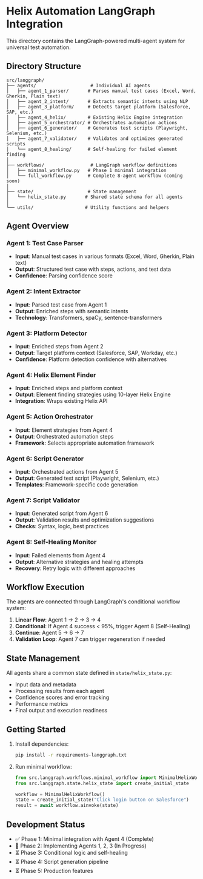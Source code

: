 # Helix Automation LangGraph Integration

This directory contains the LangGraph-powered multi-agent system for universal test automation.

## Directory Structure

```
src/langgraph/
├── agents/                    # Individual AI agents
│   ├── agent_1_parser/       # Parses manual test cases (Excel, Word, Gherkin, Plain text)
│   ├── agent_2_intent/       # Extracts semantic intents using NLP
│   ├── agent_3_platform/     # Detects target platform (Salesforce, SAP, etc.)
│   ├── agent_4_helix/        # Existing Helix Engine integration
│   ├── agent_5_orchestrator/ # Orchestrates automation actions
│   ├── agent_6_generator/    # Generates test scripts (Playwright, Selenium, etc.)
│   ├── agent_7_validator/    # Validates and optimizes generated scripts
│   └── agent_8_healing/      # Self-healing for failed element finding
│
├── workflows/                 # LangGraph workflow definitions
│   ├── minimal_workflow.py   # Phase 1 minimal integration
│   └── full_workflow.py      # Complete 8-agent workflow (coming soon)
│
├── state/                    # State management
│   └── helix_state.py       # Shared state schema for all agents
│
└── utils/                   # Utility functions and helpers
```

## Agent Overview

### Agent 1: Test Case Parser
- **Input**: Manual test cases in various formats (Excel, Word, Gherkin, Plain text)
- **Output**: Structured test case with steps, actions, and test data
- **Confidence**: Parsing confidence score

### Agent 2: Intent Extractor
- **Input**: Parsed test case from Agent 1
- **Output**: Enriched steps with semantic intents
- **Technology**: Transformers, spaCy, sentence-transformers

### Agent 3: Platform Detector
- **Input**: Enriched steps from Agent 2
- **Output**: Target platform context (Salesforce, SAP, Workday, etc.)
- **Confidence**: Platform detection confidence with alternatives

### Agent 4: Helix Element Finder
- **Input**: Enriched steps and platform context
- **Output**: Element finding strategies using 10-layer Helix Engine
- **Integration**: Wraps existing Helix API

### Agent 5: Action Orchestrator
- **Input**: Element strategies from Agent 4
- **Output**: Orchestrated automation steps
- **Framework**: Selects appropriate automation framework

### Agent 6: Script Generator
- **Input**: Orchestrated actions from Agent 5
- **Output**: Generated test script (Playwright, Selenium, etc.)
- **Templates**: Framework-specific code generation

### Agent 7: Script Validator
- **Input**: Generated script from Agent 6
- **Output**: Validation results and optimization suggestions
- **Checks**: Syntax, logic, best practices

### Agent 8: Self-Healing Monitor
- **Input**: Failed elements from Agent 4
- **Output**: Alternative strategies and healing attempts
- **Recovery**: Retry logic with different approaches

## Workflow Execution

The agents are connected through LangGraph's conditional workflow system:

1. **Linear Flow**: Agent 1 → 2 → 3 → 4
2. **Conditional**: If Agent 4 success < 95%, trigger Agent 8 (Self-Healing)
3. **Continue**: Agent 5 → 6 → 7
4. **Validation Loop**: Agent 7 can trigger regeneration if needed

## State Management

All agents share a common state defined in `state/helix_state.py`:
- Input data and metadata
- Processing results from each agent
- Confidence scores and error tracking
- Performance metrics
- Final output and execution readiness

## Getting Started

1. Install dependencies:
   ```bash
   pip install -r requirements-langgraph.txt
   ```

2. Run minimal workflow:
   ```python
   from src.langgraph.workflows.minimal_workflow import MinimalHelixWorkflow
   from src.langgraph.state.helix_state import create_initial_state
   
   workflow = MinimalHelixWorkflow()
   state = create_initial_state("Click login button on Salesforce")
   result = await workflow.ainvoke(state)
   ```

## Development Status

- ✅ Phase 1: Minimal integration with Agent 4 (Complete)
- 🔄 Phase 2: Implementing Agents 1, 2, 3 (In Progress)
- ⏳ Phase 3: Conditional logic and self-healing
- ⏳ Phase 4: Script generation pipeline
- ⏳ Phase 5: Production features